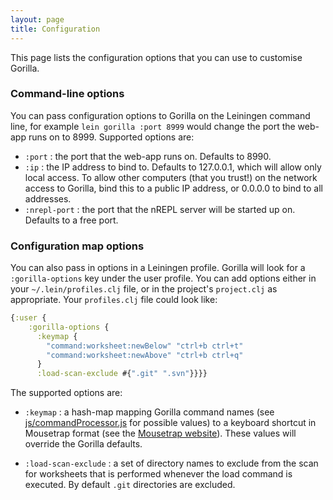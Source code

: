 ```yaml
---
layout: page
title: Configuration
---
```


This page lists the configuration options that you can use to customise Gorilla.

### Command-line options

You can pass configuration options to Gorilla on the Leiningen command line, for example `lein gorilla :port 8999`
would change the port the web-app runs on to 8999. Supported options are:

- `:port` : the port that the web-app runs on. Defaults to 8990.
- `:ip` : the IP address to bind to. Defaults to 127.0.0.1, which will allow only local access. To allow other
  computers (that you trust!) on the network access to Gorilla, bind this to a public IP address, or 0.0.0.0 to
  bind to all addresses.
- `:nrepl-port` : the port that the nREPL server will be started up on. Defaults to a free port.
 

### Configuration map options

You can also pass in options in a Leiningen profile. Gorilla will look for a `:gorilla-options` key under the user
profile. You can add options either in your `~/.lein/profiles.clj` file, or in the project's `project.clj` as
appropriate. Your `profiles.clj` file could look like:

```clojure
{:user {
    :gorilla-options {
      :keymap {
        "command:worksheet:newBelow" "ctrl+b ctrl+t"
        "command:worksheet:newAbove" "ctrl+b ctrl+q"
      }
      :load-scan-exclude #{".git" ".svn"}}}}
```

The supported options are:

- `:keymap` : a hash-map mapping Gorilla command names (see
[js/commandProcessor.js](https://github.com/JonyEpsilon/gorilla-repl/blob/develop/resources/public/js/commandProcessor.js)
 for possible values) to a keyboard
shortcut in Mousetrap format (see the [Mousetrap website](http://craig.is/killing/mice)). These values will override
the Gorilla defaults.

- `:load-scan-exclude` : a set of directory names to exclude from the scan for worksheets that is performed
whenever the load command is executed. By default `.git` directories are excluded.